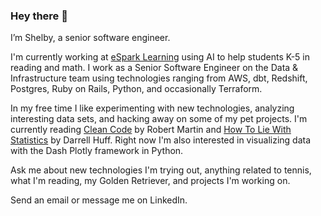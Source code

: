 ### Hey there 👋

I’m Shelby, a senior software engineer. 

I'm currently working at [eSpark Learning](https://www.esparklearning.com/) using AI to help students K-5 in reading and math. I work as a Senior Software Engineer on the Data & Infrastructure team using technologies ranging from AWS, dbt, Redshift, Postgres, Ruby on Rails, Python, and occasionally Terraform.

In my free time I like experimenting with new technologies, analyzing interesting data sets, and hacking away on some of my pet projects. I'm currently reading [Clean Code](https://www.amazon.com/Clean-Code-Handbook-Software-Craftsmanship/dp/0132350882) by Robert Martin and [How To Lie With Statistics](https://www.amazon.com/How-Lie-Statistics-Darrell-Huff/dp/0393310728) by Darrell Huff. Right now I'm also interested in visualizing data with the Dash Plotly framework in Python.  

Ask me about new technologies I'm trying out, anything related to tennis, what I'm reading, my Golden Retriever, and projects I'm working on.

Send an email or message me on LinkedIn.
